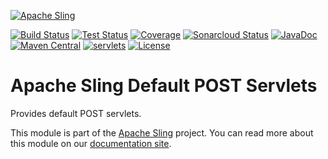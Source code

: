 [![Apache Sling](https://sling.apache.org/res/logos/sling.png)](https://sling.apache.org)

&#32;[![Build Status](https://ci-builds.apache.org/job/Sling/job/modules/job/sling-org-apache-sling-servlets-post/job/master/badge/icon)](https://ci-builds.apache.org/job/Sling/job/modules/job/sling-org-apache-sling-servlets-post/job/master/)&#32;[![Test Status](https://img.shields.io/jenkins/tests.svg?jobUrl=https://ci-builds.apache.org/job/Sling/job/modules/job/sling-org-apache-sling-servlets-post/job/master/)](https://ci-builds.apache.org/job/Sling/job/modules/job/sling-org-apache-sling-servlets-post/job/master/test/?width=800&height=600)&#32;[![Coverage](https://sonarcloud.io/api/project_badges/measure?project=apache_sling-org-apache-sling-servlets-post&metric=coverage)](https://sonarcloud.io/dashboard?id=apache_sling-org-apache-sling-servlets-post)&#32;[![Sonarcloud Status](https://sonarcloud.io/api/project_badges/measure?project=apache_sling-org-apache-sling-servlets-post&metric=alert_status)](https://sonarcloud.io/dashboard?id=apache_sling-org-apache-sling-servlets-post)&#32;[![JavaDoc](https://www.javadoc.io/badge/org.apache.sling/org.apache.sling.servlets.post.svg)](https://www.javadoc.io/doc/org.apache.sling/org-apache-sling-servlets-post)&#32;[![Maven Central](https://maven-badges.herokuapp.com/maven-central/org.apache.sling/org.apache.sling.servlets.post/badge.svg)](https://search.maven.org/#search%7Cga%7C1%7Cg%3A%22org.apache.sling%22%20a%3A%22org.apache.sling.servlets.post%22)&#32;[![servlets](https://sling.apache.org/badges/group-servlets.svg)](https://github.com/apache/sling-aggregator/blob/master/docs/group/servlets.md) [![License](https://img.shields.io/badge/License-Apache%202.0-blue.svg)](https://www.apache.org/licenses/LICENSE-2.0)

# Apache Sling Default POST Servlets

Provides default POST servlets.

This module is part of the [Apache Sling](https://sling.apache.org) project. You can read more about this module on our [documentation site](https://sling.apache.org/documentation/bundles/manipulating-content-the-slingpostservlet-servlets-post.html).
